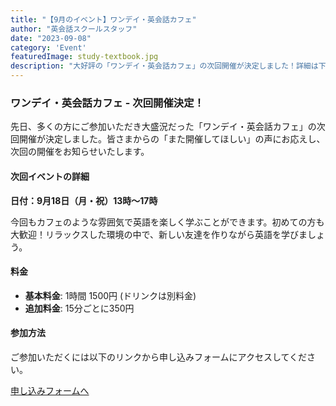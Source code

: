 ```yaml
---
title: "【9月のイベント】ワンデイ・英会話カフェ"
author: "英会話スクールスタッフ"
date: "2023-09-08"
category: 'Event'
featuredImage: study-textbook.jpg
description: "大好評の「ワンデイ・英会話カフェ」の次回開催が決定しました！詳細は下記をご覧ください。"
---
```


### ワンデイ・英会話カフェ - 次回開催決定！

先日、多くの方にご参加いただき大盛況だった「ワンデイ・英会話カフェ」の次回開催が決定しました。皆さまからの「また開催してほしい」の声にお応えし、次回の開催をお知らせいたします。

#### 次回イベントの詳細

**日付：9月18日（月・祝）13時～17時**  

今回もカフェのような雰囲気で英語を楽しく学ぶことができます。初めての方も大歓迎！リラックスした環境の中で、新しい友達を作りながら英語を学びましょう。

#### 料金
- **基本料金**: 1時間 1500円 (ドリンクは別料金)
- **追加料金**: 15分ごとに350円

#### 参加方法
ご参加いただくには以下のリンクから申し込みフォームにアクセスしてください。

[申し込みフォームへ](https://forms.gle/uQu2hatJBxtJAPMD7)
